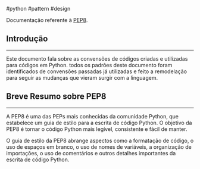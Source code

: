 #python #pattern #design 


Documentação referente à [PEP8](https://peps.python.org/pep-0008/).

## Introdução
---
Este documento fala sobre as convensões de códigos criadas e utilizadas para códigos em Python. todos os padrões deste documento foram identificados de convensões passadas já utilizadas e feito a remodelação para seguir as mudanças que vieram surgir com a linguagem.


## Breve Resumo sobre PEP8
---
A PEP8 é uma das PEPs mais conhecidas da comunidade Python, que estabelece um guia de estilo para a escrita de código Python. O objetivo da PEP8 é tornar o código Python mais legível, consistente e fácil de manter.

O guia de estilo da PEP8 abrange aspectos como a formatação de código, o uso de espaços em branco, o uso de nomes de variáveis, a organização de importações, o uso de comentários e outros detalhes importantes da escrita de código Python.